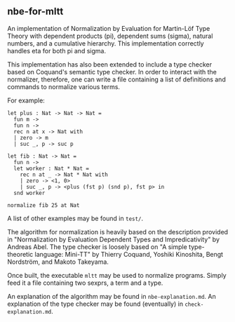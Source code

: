 ## nbe-for-mltt

An implementation of Normalization by Evaluation for Martin-Löf Type Theory with dependent products
(pi), dependent sums (sigma), natural numbers, and a cumulative hierarchy. This implementation
correctly handles eta for both pi and sigma.

This implementation has also been extended to include a type checker based on Coquand's semantic
type checker. In order to interact with the normalizer, therefore, one can write a file containing a
list of definitions and commands to normalize various terms.

For example:

```
let plus : Nat -> Nat -> Nat =
  fun m ->
  fun n ->
  rec n at x -> Nat with
  | zero -> m
  | suc _, p -> suc p

let fib : Nat -> Nat =
  fun n ->
  let worker : Nat * Nat =
    rec n at _ -> Nat * Nat with
    | zero -> <1, 0>
    | suc _, p -> <plus (fst p) (snd p), fst p> in
  snd worker

normalize fib 25 at Nat
```

A list of other examples may be found in `test/`.

The algorithm for normalization is heavily based on the description provided in "Normalization by
Evaluation Dependent Types and Impredicativity" by Andreas Abel. The type checker is loosely based
on "A simple type-theoretic language: Mini-TT" by Thierry Coquand, Yoshiki Kinoshita, Bengt
Nordström, and Makoto Takeyama.

Once built, the executable `mltt` may be used to normalize programs.  Simply feed it a file
containing two sexprs, a term and a type.

An explanation of the algorithm may be found in `nbe-explanation.md`. An explanation of the type
checker may be found (eventually) in `check-explanation.md`.
